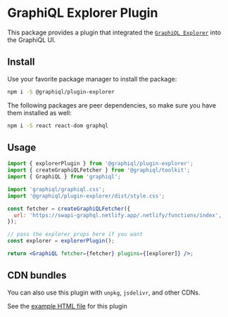 # GraphiQL Explorer Plugin

This package provides a plugin that integrated the
[`GraphiQL Explorer`](https://github.com/OneGraph/graphiql-explorer) into the
GraphiQL UI.

## Install

Use your favorite package manager to install the package:

```sh
npm i -S @graphiql/plugin-explorer
```

The following packages are peer dependencies, so make sure you have them
installed as well:

```sh
npm i -S react react-dom graphql
```

## Usage

```jsx
import { explorerPlugin } from '@graphiql/plugin-explorer';
import { createGraphiQLFetcher } from '@graphiql/toolkit';
import { GraphiQL } from 'graphiql';

import 'graphiql/graphiql.css';
import '@graphiql/plugin-explorer/dist/style.css';

const fetcher = createGraphiQLFetcher({
  url: 'https://swapi-graphql.netlify.app/.netlify/functions/index',
});

// pass the explorer props here if you want
const explorer = explorerPlugin();

return <GraphiQL fetcher={fetcher} plugins={[explorer]} />;
```

## CDN bundles

You can also use this plugin with `unpkg`, `jsdelivr`, and other CDNs.

See the [example HTML file](examples/index.html) for this plugin

